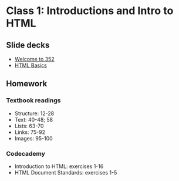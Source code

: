 # Class 1: Introductions and Intro to HTML

## Slide decks
* [Welcome to 352](../_classes/class-1/welcome-to-352.pptx)
* [HTML Basics](../_classes/class-1/html-basics.pptx)

## Homework
### Textbook readings
* Structure: 12-28
* Text: 40-48; 58
* Lists: 63-70
* Links: 75-92
* Images: 95-100

### Codecademy
* Introduction to HTML: exercises 1-16
* HTML Document Standards: exercises 1-5
